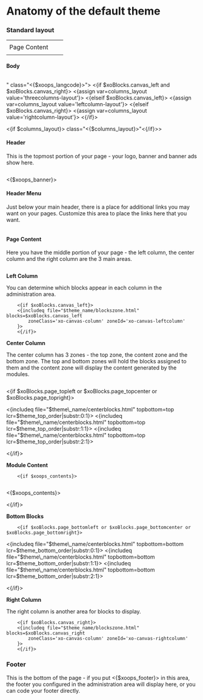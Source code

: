 # Anatomy of the default theme

### Standard layout

|              |   |   |
| ------------ | - | - |
|              |   |   |
| Page Content |   |   |
|              |   |   |

#### Body

```
```

" class="<{$xoops\_langcode}>"> <{if $xoBlocks.canvas\_left and $xoBlocks.canvas\_right}> <{assign var=columns\_layout value='threecolumns-layout'}> <{elseif $xoBlocks.canvas\_left}> <{assign var=columns\_layout value='leftcolumn-layout'}> <{elseif $xoBlocks.canvas\_right}> <{assign var=columns\_layout value='rightcolumn-layout'}> <{/if}>

<{if $columns\_layout}> class="<{$columns\_layout}>"<{/if}>>

#### Header

This is the topmost portion of your page - your logo, banner and banner ads show here.

```
```



<{$xoops\_banner}>

#### Header Menu

Just below your main header, there is a place for additional links you may want on your pages. Customize this area to place the links here that you want.

```
```

#### Page Content

Here you have the middle portion of your page - the left column, the center column and the right column are the 3 main areas.

```
```

**Left Column**

You can determine which blocks appear in each column in the administration area.

```
	<{if $xoBlocks.canvas_left}>
	<{includeq file="$theme_name/blockszone.html" blocks=$xoBlocks.canvas_left
		zoneClass='xo-canvas-column' zoneId='xo-canvas-leftcolumn'
	}>
	<{/if}>
```

**Center Column**

The center column has 3 zones - the top zone, the content zone and the bottom zone. The top and bottom zones will hold the blocks assigned to them and the content zone will display the content generated by the modules.

```
```

<{if $xoBlocks.page\_topleft or $xoBlocks.page\_topcenter or $xoBlocks.page\_topright}>

<{includeq file="$theme\_name/centerblocks.html" topbottom=top lcr=$theme\_top\_order|substr:0:1}> <{includeq file="$theme\_name/centerblocks.html" topbottom=top lcr=$theme\_top\_order|substr:1:1}> <{includeq file="$theme\_name/centerblocks.html" topbottom=top lcr=$theme\_top\_order|substr:2:1}>

<{/if}>

**Module Content**

```
	<{if $xoops_contents}>
	
```

<{$xoops\_contents}>

<{/if}>

**Bottom Blocks**

```
	<{if $xoBlocks.page_bottomleft or $xoBlocks.page_bottomcenter or $xoBlocks.page_bottomright}>
```

<{includeq file="$theme\_name/centerblocks.html" topbottom=bottom lcr=$theme\_bottom\_order|substr:0:1}> <{includeq file="$theme\_name/centerblocks.html" topbottom=bottom lcr=$theme\_bottom\_order|substr:1:1}> <{includeq file="$theme\_name/centerblocks.html" topbottom=bottom lcr=$theme\_bottom\_order|substr:2:1}>

<{/if}>

**Right Column**

The right column is another area for blocks to display.

```
	<{if $xoBlocks.canvas_right}>
	<{includeq file="$theme_name/blockszone.html" blocks=$xoBlocks.canvas_right
		zoneClass='xo-canvas-column' zoneId='xo-canvas-rightcolumn'
	}>
	<{/if}>
```

### Footer

This is the bottom of the page - if you put <{$xoops\_footer}> in this area, the footer you configured in the administration area will display here, or you can code your footer directly.

```
```

